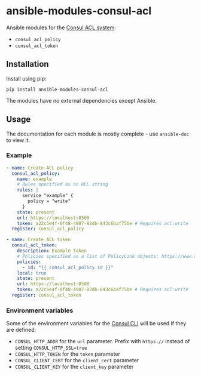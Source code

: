# ansible-modules-consul-acl

Ansible modules for the [Consul ACL system](https://www.consul.io/docs/agent/acl-system.html):

-   `consul_acl_policy`
-   `consul_acl_token`

## Installation

Install using pip:

```
pip install ansible-modules-consul-acl
```

The modules have no external dependencies except Ansible.

## Usage

The documentation for each module is mostly complete - use `ansible-doc` to view it.

### Example

<!--prettier-ignore-->
```yaml
- name: Create ACL policy
  consul_acl_policy:
    name: example
    # Rules specified as an HCL string
    rules: |
      service "example" {
        policy = "write"
      }
    state: present
    url: https://localhost:8500
    token: a22c5e4f-0f48-4907-82db-843c6baf75be # Requires acl:write
  register: consul_acl_policy

- name: Create ACL token
  consul_acl_token:
    description: Example token
    # Policies specified as a list of PolicyLink objects: https://www.consul.io/api/acl/tokens.html#policies
    policies:
      - id: "{{ consul_acl_policy.id }}"
    local: true
    state: present
    url: https://localhost:8500
    token: a22c5e4f-0f48-4907-82db-843c6baf75be # Requires acl:write
  register: consul_acl_token
```

### Environment variables

Some of the environment variables for the [Consul CLI](https://www.consul.io/docs/commands/index.html#environment-variables) will be used if they are defined:

-   `CONSUL_HTTP_ADDR` for the `url` parameter. Prefix with `https://` instead of setting `CONSUL_HTTP_SSL=true`
-   `CONSUL_HTTP_TOKEN` for the `token` parameter
-   `CONSUL_CLIENT_CERT` for the `client_cert` parameter
-   `CONSUL_CLIENT_KEY` for the `client_key` parameter
